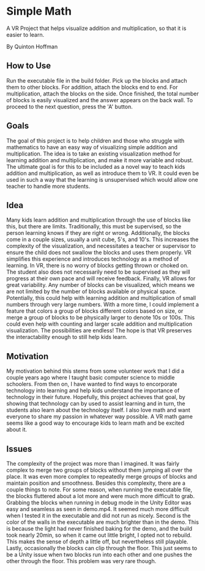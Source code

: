 # Simple Math

A VR Project that helps visualize addition and multiplication, so that it is easier to learn.


By Quinton Hoffman


## How to Use

Run the executable file in the build folder. Pick up the blocks and attach them to other blocks.
For addition, attach the blocks end to end. For multiplication, attach the blocks on the side.
Once finished, the total number of blocks is easily visualized and the answer appears on the back wall.
To proceed to the next question, press the 'A' button.

## Goals

The goal of this project is to help children and those who struggle with mathematics 
to have an easy way of visualizing simple addition and multiplication.
The idea is to take an existing visualization method for learning addition and multiplication, and make it more variable and robust. 
The ultimate goal is for this to be included as a novel way to teach kids addition and multiplication, as well as introduce them to VR. 
It could even be used in such a way that the learning is unsupervised which would allow one teacher to handle more students.

## Idea
 
Many kids learn addition and multiplication through the use of blocks like this, 
but there are limits. Traditionally, this must be supervised, so the person learning knows if they are 
right or wrong. Additionally, the blocks come in a couple sizes, usually a unit cube, 5's, and 10's. This increases the complexity of the visualization, and necessitates a teacher or supervisor 
to ensure the child does not swallow the blocks and uses them properly. 
VR simplifies this experience and introduces technology as a method of learning. 
In VR, there is no worry of blocks getting thrown or choked on. The student 
also does not necessarily need to be supervised as they will progress at their 
own pace and will receive feedback. Finally, VR allows for great variability. 
Any number of blocks can be visualized, which means we are not limited by the number of blocks available or physical space. 
Potentially, this could help with learning addition and multiplication of small numbers 
through very large numbers. With a more time, I could implement a feature that colors a group of blocks different colors based on size, or merge 
a group of blocks to be physically larger to denote 10s or 100s. This could even 
help with counting and larger scale addition and multiplication visualization. 
The possibilities are endless! The hope is that VR preserves the interactability enough to 
still help kids learn.

## Motivation

My motivation behind this stems from some volunteer work that I did a couple years ago 
where I taught basic computer science to middle schoolers. From then on, I have 
wanted to find ways to encorporate technology into learning and help kids 
understand the importance of technology in their future. Hopefully, this project 
achieves that goal, by showing that technology can by used to assist learning 
and in turn, the students also learn about the technology itself. I also 
love math and want everyone to share my passion in whatever way possible. A VR 
math game seems like a good way to encourage kids to learn math and be excited about it.

## Issues

The complexity of the project was more than I imagined. It was fairly complex 
to merge two groups of blocks without them jumping all over the place. It was 
even more complex to repeatedly merge groups of blocks and maintain position 
and smoothness. Besides this complexity, there are a couple things to note. 
For some reason, when running the executable file, the blocks fluttered about a lot more and were much more difficult to grab. Grabbing the blocks 
when running in debug mode in the Unity Editor was easy and seamless as seen in demo.mp4. It seemed much more difficult when I tested it in the executable 
and did not run as nicely. Second is the color of the walls in the executable 
are much brighter than in the demo. This is because the light had never finished 
baking for the demo, and the build took nearly 20min, so when it came out 
little bright, I opted not to rebuild. This makes the sense of depth a little off, 
but nevertheless still playable. Lastly, occasionally the blocks can clip through the floor. 
This just seems to be a Unity issue when two blocks run into each other and one 
pushes the other through the floor. This problem was very rare though.
